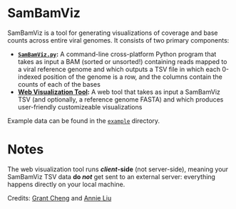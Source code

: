 # SamBamViz
SamBamViz is a tool for generating visualizations of coverage and base counts across entire viral genomes. It consists of two primary components:

* **[`SamBamViz.py`](SamBamViz.py):** A command-line cross-platform Python program that takes as input a BAM (sorted or unsorted!) containing reads mapped to a viral reference genome and which outputs a TSV file in which each 0-indexed position of the genome is a row, and the columns contain the counts of each of the bases
* **[Web Visualization Tool](https://niemasd.github.io/SamBamViz/):** A web tool that takes as input a SamBamViz TSV (and optionally, a reference genome FASTA) and which produces user-friendly customizeable visualizations

Example data can be found in the [`example`](example) directory.

# Notes
The web visualization tool runs ***client*-side** (not server-side), meaning your SamBamViz TSV data **do *not*** get sent to an external server: everything happens directly on your local machine.

Credits: [Grant Cheng](https://www.linkedin.com/in/grant-cheng-52171b205/) and [Annie Liu](https://www.linkedin.com/in/anniejiaqiliu/)
